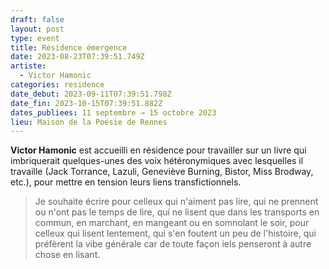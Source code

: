 ```yaml
---
draft: false
layout: post
type: event
title: Résidence émergence
date: 2023-08-23T07:39:51.749Z
artiste:
  - Victor Hamonic
categories: residence
date_debut: 2023-09-11T07:39:51.798Z
date_fin: 2023-10-15T07:39:51.882Z
dates_publiees: 11 septembre → 15 octobre 2023
lieu: Maison de la Poésie de Rennes
---
```

**Victor Hamonic** est accueilli en résidence pour travailler sur un livre qui imbriquerait quelques-unes des voix hétéronymiques avec lesquelles il travaille (Jack Torrance, Lazuli, Geneviève Burning, Bistor, Miss Brodway, etc.), pour mettre en tension leurs liens transfictionnels. 

> Je souhaite écrire pour celleux qui n'aiment pas lire, qui ne prennent ou n'ont pas le temps de lire, qui ne lisent que dans les transports en commun, en marchant, en mangeant ou en somnolant le soir, pour celleux qui lisent lentement, qui s'en foutent un peu de l'histoire, qui préfèrent la vibe générale car de toute façon iels penseront à autre chose en lisant.